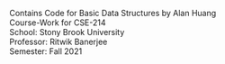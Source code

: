 Contains Code for Basic Data Structures by Alan Huang  
Course-Work for CSE-214  
School: Stony Brook University  
Professor: Ritwik Banerjee  
Semester: Fall 2021  
